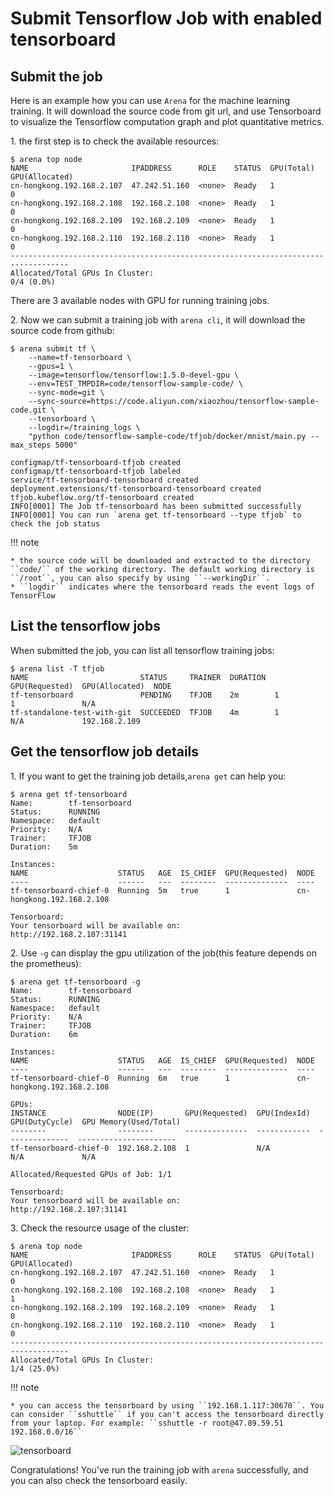 # Submit Tensorflow Job with enabled tensorboard

## Submit the job

Here is an example how you can use ``Arena`` for the machine learning training. It will download the source code from git url, and use Tensorboard to visualize the Tensorflow computation graph and plot quantitative metrics.

1\. the first step is to check the available resources:

    $ arena top node
    NAME                       IPADDRESS      ROLE    STATUS  GPU(Total)  GPU(Allocated)
    cn-hongkong.192.168.2.107  47.242.51.160  <none>  Ready   1           0
    cn-hongkong.192.168.2.108  192.168.2.108  <none>  Ready   1           0
    cn-hongkong.192.168.2.109  192.168.2.109  <none>  Ready   1           0
    cn-hongkong.192.168.2.110  192.168.2.110  <none>  Ready   1           0
    -----------------------------------------------------------------------------------
    Allocated/Total GPUs In Cluster:
    0/4 (0.0%)

There are 3 available nodes with GPU for running training jobs.

2\. Now we can submit a training job with ``arena cli``, it will download the source code from github:

    $ arena submit tf \
        --name=tf-tensorboard \
        --gpus=1 \
        --image=tensorflow/tensorflow:1.5.0-devel-gpu \
        --env=TEST_TMPDIR=code/tensorflow-sample-code/ \
        --sync-mode=git \
        --sync-source=https://code.aliyun.com/xiaozhou/tensorflow-sample-code.git \
        --tensorboard \
        --logdir=/training_logs \
        "python code/tensorflow-sample-code/tfjob/docker/mnist/main.py --max_steps 5000"

    configmap/tf-tensorboard-tfjob created
    configmap/tf-tensorboard-tfjob labeled
    service/tf-tensorboard-tensorboard created
    deployment.extensions/tf-tensorboard-tensorboard created
    tfjob.kubeflow.org/tf-tensorboard created
    INFO[0001] The Job tf-tensorboard has been submitted successfully
    INFO[0001] You can run `arena get tf-tensorboard --type tfjob` to check the job status

!!! note

    * the source code will be downloaded and extracted to the directory ``code/`` of the working directory. The default working directory is ``/root``, you can also specify by using ``--workingDir``.
    * ``logdir`` indicates where the tensorboard reads the event logs of TensorFlow


## List the tensorflow jobs 

When submitted the job, you can list all tensorflow training jobs:

    $ arena list -T tfjob
    NAME                         STATUS     TRAINER  DURATION  GPU(Requested)  GPU(Allocated)  NODE
    tf-tensorboard               PENDING    TFJOB    2m        1               1               N/A
    tf-standalone-test-with-git  SUCCEEDED  TFJOB    4m        1               N/A             192.168.2.109


## Get the tensorflow job details

1\. If you want to get the training job details,``arena get`` can help you:

    $ arena get tf-tensorboard
    Name:        tf-tensorboard
    Status:      RUNNING
    Namespace:   default
    Priority:    N/A
    Trainer:     TFJOB
    Duration:    5m

    Instances:
    NAME                    STATUS   AGE  IS_CHIEF  GPU(Requested)  NODE
    ----                    ------   ---  --------  --------------  ----
    tf-tensorboard-chief-0  Running  5m   true      1               cn-hongkong.192.168.2.108

    Tensorboard:
    Your tensorboard will be available on:
    http://192.168.2.107:31141

2\. Use ``-g`` can display the gpu utilization of the job(this feature depends on the prometheus):

    $ arena get tf-tensorboard -g
    Name:        tf-tensorboard
    Status:      RUNNING
    Namespace:   default
    Priority:    N/A
    Trainer:     TFJOB
    Duration:    6m

    Instances:
    NAME                    STATUS   AGE  IS_CHIEF  GPU(Requested)  NODE
    ----                    ------   ---  --------  --------------  ----
    tf-tensorboard-chief-0  Running  6m   true      1               cn-hongkong.192.168.2.108

    GPUs:
    INSTANCE                NODE(IP)       GPU(Requested)  GPU(IndexId)  GPU(DutyCycle)  GPU Memory(Used/Total)
    --------                --------       --------------  ------------  --------------  ----------------------
    tf-tensorboard-chief-0  192.168.2.108  1               N/A           N/A             N/A

    Allocated/Requested GPUs of Job: 1/1

    Tensorboard:
    Your tensorboard will be available on:
    http://192.168.2.107:31141


3\. Check the resource usage of the cluster:

    $ arena top node
    NAME                       IPADDRESS      ROLE    STATUS  GPU(Total)  GPU(Allocated)
    cn-hongkong.192.168.2.107  47.242.51.160  <none>  Ready   1           0
    cn-hongkong.192.168.2.108  192.168.2.108  <none>  Ready   1           1
    cn-hongkong.192.168.2.109  192.168.2.109  <none>  Ready   1           0
    cn-hongkong.192.168.2.110  192.168.2.110  <none>  Ready   1           0
    -----------------------------------------------------------------------------------
    Allocated/Total GPUs In Cluster:
    1/4 (25.0%)

!!! note

    * you can access the tensorboard by using ``192.168.1.117:30670``. You can consider ``sshuttle`` if you can't access the tensorboard directly from your laptop. For example: ``sshuttle -r root@47.89.59.51 192.168.0.0/16``


![tensorboard](./2-tensorboard.jpg)

Congratulations! You've run the training job with ``arena`` successfully, and you can also check the tensorboard easily.
